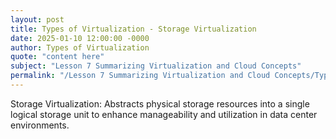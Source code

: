 ```yaml
---
layout: post
title: Types of Virtualization - Storage Virtualization
date: 2025-01-10 12:00:00 -0000
author: Types of Virtualization
quote: "content here"
subject: "Lesson 7 Summarizing Virtualization and Cloud Concepts"
permalink: "/Lesson 7 Summarizing Virtualization and Cloud Concepts/Types of Virtualization/Types of Virtualization - Storage Virtualization"
---
```


Storage Virtualization: Abstracts physical storage resources into a single logical storage unit to enhance manageability and utilization in data center environments.
